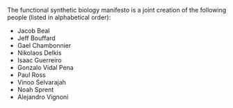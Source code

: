 The functional synthetic biology manifesto is a joint creation of the following people (listed in alphabetical order):

* Jacob Beal
* Jeff Bouffard
* Gael Chambonnier
* Nikolaos Delkis
* Isaac Guerreiro
* Gonzalo Vidal Pena
* Paul Ross
* Vinoo Selvarajah
* Noah Sprent
* Alejandro Vignoni

